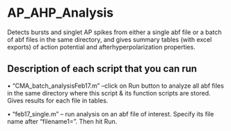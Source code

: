 # AP_AHP_Analysis
Detects bursts and singlet AP spikes from either a single abf file or a batch of abf files in the same directory, and gives summary tables (with excel exports) of action potential and afterhyperpolarization properties. 

## Description of each script that you can run
• “CMA_batch_analysisFeb17.m” –click on Run button to analyze all abf files in the same directory where this script & its function scripts are stored. Gives results for each file in tables.

 • “feb17_single.m” – run analysis on an abf file of interest. Specify its file name after “filename1=”. Then hit Run.
